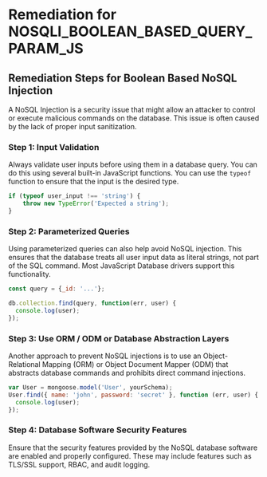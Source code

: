 # Remediation for NOSQLI_BOOLEAN_BASED_QUERY_PARAM_JS

## Remediation Steps for Boolean Based NoSQL Injection

A NoSQL Injection is a security issue that might allow an attacker to control or execute malicious commands on the database. This issue is often caused by the lack of proper input sanitization. 

### Step 1: Input Validation
Always validate user inputs before using them in a database query. You can do this using several built-in JavaScript functions. You can use the `typeof` function to ensure that the input is the desired type.  

```javascript
if (typeof user_input !== 'string') {
    throw new TypeError('Expected a string');
}
```

### Step 2: Parameterized Queries
Using parameterized queries can also help avoid NoSQL injection. This ensures that the database treats all user input data as literal strings, not part of the SQL command. Most JavaScript Database drivers support this functionality.


```javascript
const query = {_id: '...'};

db.collection.find(query, function(err, user) {
  console.log(user);
});
```

### Step 3: Use ORM / ODM or Database Abstraction Layers
Another approach to prevent NoSQL injections is to use an Object-Relational Mapping (ORM) or Object Document Mapper (ODM) that abstracts database commands and prohibits direct command injections.

```javascript
var User = mongoose.model('User', yourSchema);
User.find({ name: 'john', password: 'secret' }, function (err, user) {
  console.log(user);
});
```

### Step 4: Database Software Security Features
Ensure that the security features provided by the NoSQL database software are enabled and properly configured. These may include features such as TLS/SSL support, RBAC, and audit logging.